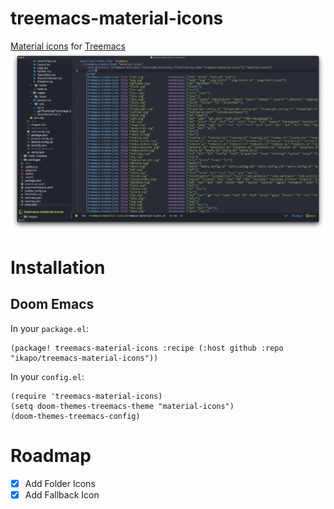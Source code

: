 # treemacs-material-icons
[Material icons](https://github.com/PKief/vscode-material-icon-theme) for [Treemacs](https://github.com/Alexander-Miller/treemacs)
![Treemacs material icons screenshot](https://github.com/ikapo/treemacs-material-icons/blob/main/screenshot.png?raw=true)
# Installation
## Doom Emacs
In your `package.el`:
```elisp
(package! treemacs-material-icons :recipe (:host github :repo "ikapo/treemacs-material-icons"))
```

In your `config.el`:
```elisp
(require 'treemacs-material-icons)
(setq doom-themes-treemacs-theme "material-icons")
(doom-themes-treemacs-config)
```

# Roadmap
  * [x] Add Folder Icons
  * [x] Add Fallback Icon
